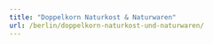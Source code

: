 ```yaml
---
title: "Doppelkorn Naturkost & Naturwaren"
url: /berlin/doppelkorn-naturkost-und-naturwaren/
---
```

